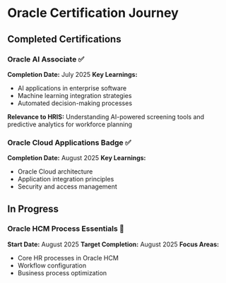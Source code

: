 # Oracle Certification Journey

## Completed Certifications

### Oracle AI Associate ✅
**Completion Date:** July 2025 
**Key Learnings:**
- AI applications in enterprise software
- Machine learning integration strategies
- Automated decision-making processes

**Relevance to HRIS:** Understanding AI-powered screening tools and predictive analytics for workforce planning

### Oracle Cloud Applications Badge ✅
**Completion Date:** August 2025
**Key Learnings:**
- Oracle Cloud architecture
- Application integration principles
- Security and access management

## In Progress

### Oracle HCM Process Essentials 🔄
**Start Date:** August 2025 
**Target Completion:** August 2025 
**Focus Areas:**
- Core HR processes in Oracle HCM
- Workflow configuration
- Business process optimization
